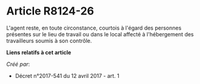 # Article R8124-26

L'agent reste, en toute circonstance, courtois à l'égard des personnes présentes sur le lieu de travail ou dans le local
affecté à l'hébergement des travailleurs soumis à son contrôle.

**Liens relatifs à cet article**

_Créé par_:

  - Décret n°2017-541 du 12 avril 2017 - art. 1
